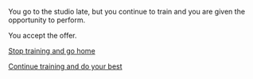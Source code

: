 You go to the studio late, but you continue to train and you are given the opportunity to perform. 

You accept the offer.


[Stop training and go home](../situations/home.md)


[Continue training and do your best](../situations/celebrity.md)